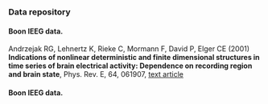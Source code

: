### Data repository

#### Boon IEEG data.

Andrzejak RG, Lehnertz K, Rieke C, Mormann F, David P, Elger CE (2001) __Indications of nonlinear deterministic and finite dimensional structures in time series of brain electrical activity: Dependence on recording region and brain state__, Phys. Rev. E, 64, 061907, [text article](https://journals.aps.org/pre/abstract/10.1103/PhysRevE.64.061907)


#### Boon IEEG data.
